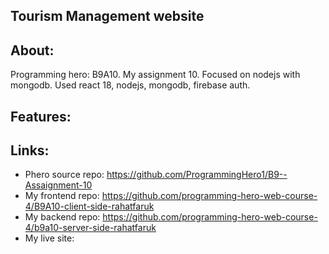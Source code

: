 ## Tourism Management website

## About:
Programming hero: B9A10. My assignment 10. Focused on nodejs with mongodb. Used react 18, nodejs, mongodb, firebase auth. 

## Features:

## Links:
  - Phero source repo: https://github.com/ProgrammingHero1/B9--Assaignment-10 
  - My frontend repo: https://github.com/programming-hero-web-course-4/B9A10-client-side-rahatfaruk 
  - My backend repo: https://github.com/programming-hero-web-course-4/b9a10-server-side-rahatfaruk 
  - My live site: 